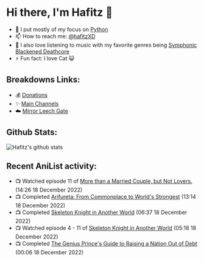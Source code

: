# Hi there, I'm Hafitz 👋
- 🐍 I put mostly of my focus on [Python](https://python.org)
- 📫 How to reach me: [@hafitzXD](https://t.me/hafitzXD)
- 🎵 I also love listening to music with my favorite genres being [Symphonic Blackened Deathcore](https://youtu.be/qyYmS_iBcy4)
- ⚡ Fun fact: I love Cat 😺

## Breakdowns Links:
- 💰 [Donations](https://t.me/TheBreakdowns/2)
- ✨ [Main Channels](https://t.me/TheBreakdowns)
- ☁️ [Mirror Leech Gate](https://t.me/BreakdownsGate)

## Github Stats:
![Hafitz's github stats](https://github-readme-stats.vercel.app/api?username=breakdowns&show_icons=true&count_private=true&bg_color=00000000&text_color=777)

## Recent AniList activity:
<!-- ANILIST_ACTIVITY:start -->

-   📺 Watched episode 11 of [More than a Married Couple, but Not Lovers.](https://anilist.co/anime/141949) (14:26 18 December 2022)
-   📺 Completed [Arifureta: From Commonplace to World's Strongest](https://anilist.co/anime/100668) (13:14 18 December 2022)
-   📺 Completed [Skeleton Knight in Another World](https://anilist.co/anime/132474) (06:37 18 December 2022)
-   📺 Watched episode 4 - 11 of [Skeleton Knight in Another World](https://anilist.co/anime/132474) (05:18 18 December 2022)
-   📺 Completed [The Genius Prince's Guide to Raising a Nation Out of Debt](https://anilist.co/anime/129190) (00:06 18 December 2022)

<!-- ANILIST_ACTIVITY:end -->
